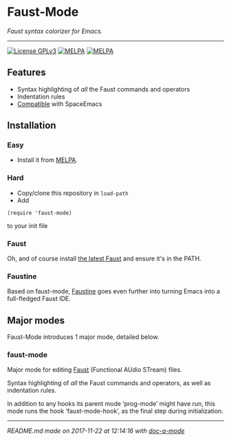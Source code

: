 # Faust-Mode
 *Faust syntax colorizer for Emacs.*
___
[![License GPLv3](https://img.shields.io/badge/license-GPL_v3-green.svg)](http://www.gnu.org/licenses/gpl-3.0.html) [![MELPA](https://melpa.org/packages/faust-mode-badge.svg)](https://melpa.org/#/faust-mode) [![MELPA](https://stable.melpa.org/packages/faust-mode-badge.svg)](https://stable.melpa.org/#/faust-mode) 


## Features

- Syntax highlighting of *all* the Faust commands and operators
- Indentation rules
- [Compatible](https://github.com/syl20bnr/spacemacs/tree/develop/layers/%2Blang/faust) with SpaceEmacs

## Installation

### Easy

- Install it from [MELPA](https://melpa.org).

### Hard

- Copy/clone this repository in `load-path`
- Add
```elisp
(require 'faust-mode)
```
to your init file

### Faust

Oh, and of course install [the latest
Faust](http://faust.grame.fr/download/) and ensure it's in the
PATH.

### Faustine

Based on faust-mode, [Faustine](https://bitbucket.org/yphil/faustine) goes even further into turning Emacs into a full-fledged Faust IDE.

## Major modes

Faust-Mode introduces 1 major mode, detailed below.

### faust-mode
Major mode for editing
[Faust](http://faust.grame.fr) (Functional AUdio STream) files.

Syntax highlighting of *all* the Faust commands and operators, as
well as indentation rules.

In addition to any hooks its parent mode ‘prog-mode’ might have run,
this mode runs the hook ‘faust-mode-hook’, as the final step
during initialization.


___
*README.md made on 2017-11-22 at 12:14:16 with [doc-a-mode](https://bitbucket.org/yphil/doc-a-mode)*